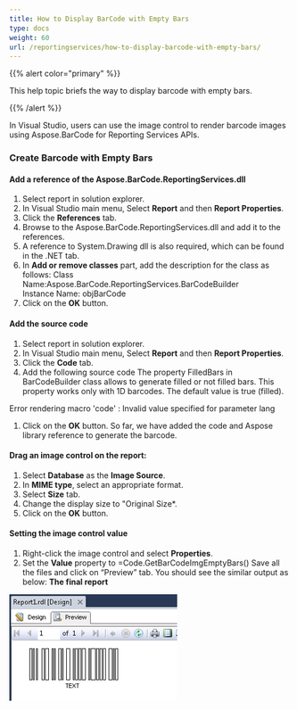 ```yaml
---
title: How to Display BarCode with Empty Bars
type: docs
weight: 60
url: /reportingservices/how-to-display-barcode-with-empty-bars/
---
```


{{% alert color="primary" %}} 

This help topic briefs the way to display barcode with empty bars.

{{% /alert %}} 

In Visual Studio, users can use the image control to render barcode images using Aspose.BarCode for Reporting Services APIs.
### **Create Barcode with Empty Bars**
#### **Add a reference of the Aspose.BarCode.ReportingServices.dll**
1. Select report in solution explorer.
1. In Visual Studio main menu, Select **Report** and then **Report Properties**.
1. Click the **References** tab.
1. Browse to the Aspose.BarCode.ReportingServices.dll and add it to the references.
1. A reference to System.Drawing dll is also required, which can be found in the .NET tab.
1. In **Add or remove classes** part, add the description for the class as follows:
   Class Name:Aspose.BarCode.ReportingServices.BarCodeBuilder Instance Name: objBarCode
1. Click on the **OK** button.
#### **Add the source code**
1. Select report in solution explorer.
1. In Visual Studio main menu, Select **Report** and then **Report Properties**.
1. Click the **Code** tab.
1. Add the following source code
   The property FilledBars in BarCodeBuilder class allows to generate filled or not filled bars. This property works only with 1D barcodes. The default value is true (filled). 

Error rendering macro 'code' : Invalid value specified for parameter lang

1. Click on the **OK** button.
   So far, we have added the code and Aspose library reference to generate the barcode.
#### **Drag an image control on the report:**
1. Select **Database** as the **Image Source**.
1. In **MIME type**, select an appropriate format.
1. Select **Size** tab.
1. Change the display size to "Original Size*.
1. Click on the **OK** button.
#### **Setting the image control value**
1. Right-click the image control and select **Properties**.
1. Set the **Value** property to =Code.GetBarCodeImgEmptyBars()
   Save all the files and click on “Preview” tab. You should see the similar output as below: 
   **The final report** 

![todo:image_alt_text](how-to-display-barcode-with-empty-bars_1.png)
